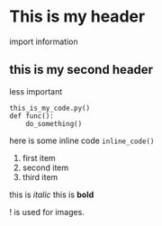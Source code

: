 # This is my header 
import information 
## this is my second header 
less important
```
this_is_my_code.py() 
def func():
    do_something()
```


here is some inline code `inline_code()`

1. first item
2. second item 
3. third item 

this is _italic_ this is **bold** 

! is used for images. 